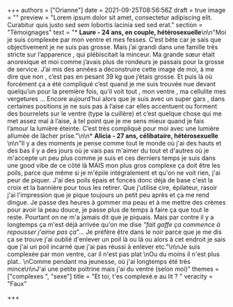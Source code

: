 +++
authors = ["Orianne"]
date = 2021-09-25T08:56:56Z
draft = true
image = ""
preview = "Lorem ipsum dolor sit amet, consectetur adipiscing elit. Curabitur quis justo sed sem lobortis lacinia sed sed erat."
section = "Témoignages"
text = "* **Laure - 24 ans, en couple, hétérosexuelle**\n\n\"Moi je suis complexée par mon ventre et mes fesses. C’est bête car je sais que objectivement je ne suis pas grosse. Mais j’ai grandi dans une famille très stricte sur l’apparence , qui plébiscitait la minceur. Ma grande sœur était anorexique et moi comme j’avais plus de rondeurs je passais pour la grosse de service. J’ai mis des années a déconstruire cette image de moi, à me dire que non , c’est pas en pesant 39 kg que j’étais grosse. Et puis là où forcément ça a été compliqué c’est quand je me suis trouvée nue devant quelqu’un pour la première fois, qu’il voit tout , mon ventre , ma cellulite mes vergetures … Encore aujourd’hui alors que je suis avec un super gars , dans certaines positions je ne suis pas à l’aise car elles accentuent ou forment des bourrelets sur le ventre (type la cuillère) et c’est quelque chose qui me met assez mal à l’aise, à tel point que je me sens mieux quand je fais l’amour la lumière éteinte. C’est très compliqué pour moi avec une lumière allumée de lâcher prise.\"\n\n* **Alicia - 27 ans, célibataire, hétérosexuelle** \n\n\"Il y a des moments je pense comme tout le monde où j'ai des hauts et des bas il y a des jours où je vais pas m'aimer du tout et d'autres où je m'accepte un peu plus comme je suis et ces derniers temps je suis dans une good vibe de ce côté là MAIS mon plus gros complexe ça doit être les poils, parce que même si je m'épile intégralement et qu'on ne voit rien, j'ai peur de piquer. J'ai des poils épais et foncés donc déjà de base c'est la croix et la bannière pour tous les retirer. Que j'utilise cire, épilateur, rasoir j'ai l'impression que je pique toujours un petit peu après et ça me rend dingue. Je passe des heures à gommer ma peau et à me mettre des crèmes pour avoir la peau douce, je passe plus de temps à faire ça que tout le reste. Pourtant on ne m'a jamais dit que je piquais. Mais par contre il y a longtemps ça m'est déjà arrivée qu'on me dise _\"fait gaffe ça commence à repousser j'aime pas ça_\"... Je préfère être dans le noir parce que je me dis ça se trouve j'ai oublié d'enlever un poil là ou là ou alors à cet endroit je sais que j'ai un poil incarné que j'ai pas réussi à enlever etc.\"\n\nJe suis complexée par mon ventre, car il n'est pas plat  \nOu du moins il n'est plus plat..  \nComme pendant ma jeunesse, où j'ai longtemps été très mince\n\nJ'ai une petite poitrine mais j'ai du ventre (selon moi)"
themes = ["complexes ", "sexe"]
title = "Et toi, t'es complexé.e au lit ? "
veracity = "Faux"

+++
